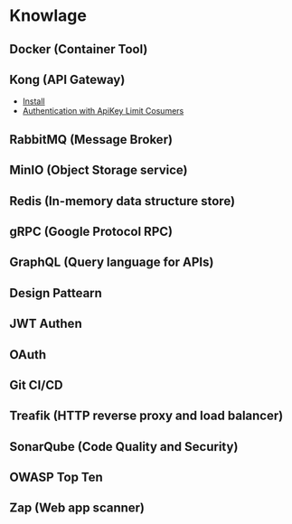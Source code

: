 # Knowlage

## Docker (Container Tool)

## Kong (API Gateway)
- [Install](/Kong/Install.MD)
- [Authentication with ApiKey Limit Cosumers](/Kong/AddAuthenLimitConsumers.MD)

## RabbitMQ (Message Broker)

## MinIO (Object Storage service)

## Redis (In-memory data structure store)

## gRPC (Google Protocol RPC)

## GraphQL (Query language for APIs)

## Design Pattearn

## JWT Authen

## OAuth

## Git CI/CD

## Treafik (HTTP reverse proxy and load balancer)

## SonarQube (Code Quality and Security)

## OWASP Top Ten

## Zap (Web app scanner)
